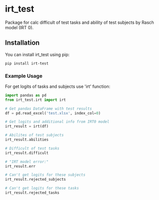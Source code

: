 # irt_test
Package for calc difficult of test tasks and ability of test subjects by Rasch model (IRT 0).

## Installation
You can install irt_test using pip:

```bash
pip install irt-test
```

### Example Usage

For get logits of tasks and subjects use 'irt' function:

```python
import pandas as pd
from irt_test.irt import irt

# Get pandas DataFrame with test results
df = pd.read_excel('test.xlsx', index_col=0)

# Get logits and additional info from IRT0 model
irt_result = irt(df)

# Abilites of test subjects
irt_result.abilities

# Difficult of test tasks
irt_result.difficult

# "IRT model error:"
irt_result.err

# Can't get logits for these subjects
irt_result.rejected_subjects

# Can't get logits for these tasks
irt_result.rejected_tasks
```
